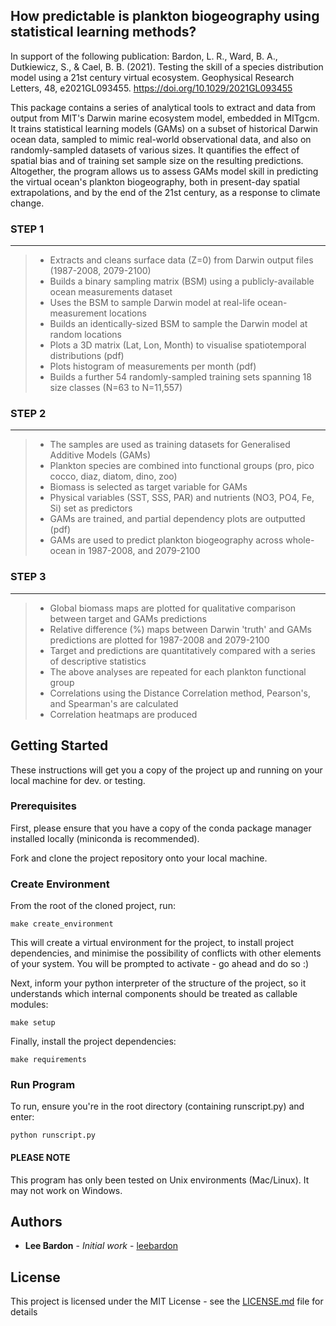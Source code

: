 ## How predictable is plankton biogeography using statistical learning methods?

In support of the following publication:
Bardon, L. R., Ward, B. A., Dutkiewicz, S., & Cael, B. B. (2021). Testing the skill of a species distribution model using a 21st century virtual ecosystem. Geophysical Research Letters, 48, e2021GL093455. https://doi.org/10.1029/2021GL093455


This package contains a series of analytical tools to extract and data from output from MIT's Darwin marine ecosystem 
model, embedded in MITgcm. It trains statistical learning models (GAMs) on a subset of historical Darwin ocean data, 
sampled to mimic real-world observational data, and also on randomly-sampled datasets of various sizes. It quantifies 
the effect of spatial bias and of training set sample size on the resulting predictions.
Altogether, the program allows us to assess GAMs model skill in predicting the virtual ocean's plankton biogeography, 
both in present-day spatial extrapolations, and by the end of the 21st century, as a response to climate change.

### STEP 1
---
> - Extracts and cleans surface data (Z=0) from Darwin output files (1987-2008, 2079-2100)
> - Builds a binary sampling matrix (BSM) using a publicly-available ocean measurements dataset
> - Uses the BSM to sample Darwin model at real-life ocean-measurement locations
> - Builds an identically-sized BSM to sample the Darwin model at random locations
> - Plots a 3D matrix (Lat, Lon, Month) to visualise spatiotemporal distributions (pdf)
> - Plots histogram of measurements per month (pdf)
> - Builds a further 54 randomly-sampled training sets spanning 18 size classes (N=63 to N=11,557)


### STEP 2
---
> - The samples are used as training datasets for Generalised Additive Models (GAMs)
> - Plankton species are combined into functional groups (pro, pico cocco, diaz, diatom, dino, zoo)
> - Biomass is selected as target variable for GAMs
> - Physical variables (SST, SSS, PAR) and nutrients (NO3, PO4, Fe, Si) set as predictors
> - GAMs are trained, and partial dependency plots are outputted (pdf)
> - GAMs are used to predict plankton biogeography across whole-ocean in 1987-2008, and 2079-2100


### STEP 3
---
> - Global biomass maps are plotted for qualitative comparison between target and GAMs predictions
> - Relative difference (%) maps between Darwin 'truth' and GAMs predictions are plotted for 1987-2008 and 2079-2100
> - Target and predictions are quantitatively compared with a series of descriptive statistics
> - The above analyses are repeated for each plankton functional group
> - Correlations using the Distance Correlation method, Pearson's, and Spearman's are calculated
> - Correlation heatmaps are produced


## Getting Started

These instructions will get you a copy of the project up and running on your local machine for dev. or testing.

### Prerequisites

First, please ensure that you have a copy of the conda package manager installed locally (miniconda is recommended).

Fork and clone the project repository onto your local machine.


### Create Environment

From the root of the cloned project, run:

```
make create_environment
```

This will create a virtual environment for the project, to install project dependencies, and minimise the possibility
of conflicts with other elements of your system. You will be prompted to activate - go ahead and do so :)

Next, inform your python interpreter of the structure of the project, so it understands which internal components should
be treated as callable modules:

```
make setup
```

Finally, install the project dependencies:

```
make requirements
```

### Run Program

To run, ensure you're in the root directory (containing runscript.py) and enter:

```
python runscript.py
```

#### PLEASE NOTE

This program has only been tested on Unix environments (Mac/Linux). It may not work on Windows.


## Authors

- **Lee Bardon** - _Initial work_ - [leebardon](https://github.com/leebardon)

## License

This project is licensed under the MIT License - see the [LICENSE.md](LICENSE.md) file for details
